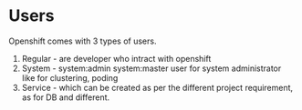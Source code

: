 # Users

Openshift comes with 3 types of users.
1. Regular - are developer who intract with openshift
2. System - system:admin
            system:master
            user for system administrator like for clustering, poding
3. Service - which can be created as per the different project requirement, as for DB and different.

